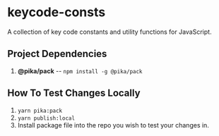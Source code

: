 # keycode-consts

A collection of key code constants and utility functions for JavaScript.

## Project Dependencies

1. **@pika/pack** -- `npm install -g @pika/pack`

## How To Test Changes Locally

1. `yarn pika:pack`
1. `yarn publish:local`
1. Install package file into the repo you wish to test your changes in.

